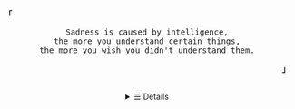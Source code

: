 <p align="left"><strong><samp>「</samp></strong></p><p align="center">
    <samp>
    Sadness is caused by intelligence,<br>
    the more you understand certain things,<br>
    the more you wish you didn't understand them.
    </samp>
    <br>
</p><p align="right"><strong><samp>」</samp></strong></p>
<br>
<details align="center">
<summary>&#9776; Details</summary>
    <h2></h2>
    <pre align="center">
-----BEGIN PGP PUBLIC KEY BLOCK-----

mQINBGAye1wBEADbzN38yzd0v5J/QofanW/54EX/3zSlvBGFzlnU5KWveBgXAd4V
GzKA0n64p9uxNDWDBubAijsTwQ0rce1m/TSBg9an4RV8LZzc2npb0T02DJOQp8SZ
5ayoy7hqkIe9/v2CAfGkufUQl22aFINJLzkrClwFaLinzamVlhrb2XKFl+zSNvPS
WyxdKhlZFa08hJjTitIqoVAi/HmspUuVfuvygo+L1GYbbEuh3zzQ1+0t88SLbYpW
iqz+ufR0ggkKdKddQpf11EoVRETNQiZtWhmQZ9ZXH+a6JbrXjtYwknHHkBnsaNU3
Q17+AQ6cJnz5DsnHEKnQy199+/wcw8vnUiXhCraxW0vATLYhNi9CPo53tUvlu4LO
+Lz50oOFwXXnwtV0eXJugNIYLU0ZP2icE9snTXyEgttWWDdeKuJSkrVpNiColq6G
mnL3CoSnmG+CAf+jUheUvxG1j3zhEdmH+2bNKCEXbN+MXxXiBgd6sgSejqQBw2GF
EpY8DilN9gWufTjjppmXCgY4BifbvPGOe7k5KWngc9K3FHidiEAuJx5QawpCV9gd
hzwwwDzKI4QoUmGbFWNcWKSiHTvAAV5TI1hwkgLq4bIZ6HIfHZCncEwR1H2CY4a9
yC5qENL1NFFFBmBE3e9g0MJ5K6HDJ/pcrxZvH7GIBOyG8MW5MHmOgEe5twARAQAB
tDBIYXJyeSBLdXJuaWF3YW4gKEl0J3MgbWUgb3dsNGNlKSA8ZmluZGFyckBwbS5t
ZT6JAk4EEwEIADgWIQRb8b+U+vRzH1qKnwD50wunM4EgrAUCYDJ7XAIbAwULCQgH
AgYVCgkICwIEFgIDAQIeAQIXgAAKCRD50wunM4EgrJkoD/wJJ2KVdBulVyhMIV+I
IL16iWtq05+MjuAjAQE24LGnFQnveKxelgomrzuDomupGuIdB2X/m5vK5D0ysnDS
Nm16+eU1J1DGUt1iwI4Zd3+ML7NbESipKaquNNk9CHA1vLhoyGLM8JlrSxgVxmUo
dtQeNzFOhl3pKfI5qTc5cfLtnwChYaa04UzHv7hUmvuG39dV6B2uoOr4lMy4YlWW
4G5vlBh4G+1G6a+m7nGm53MOtJoeQ/qfB7Lktu+kM0QaK836vGqE5HTdvXaO62WJ
sksI9Bj7qUDVArDgqJfKi+IFwFsImt4vCouABR9R+C6qyNBk8IVUGx/ozVrXclYg
HXaSLCPOzZZnKXJZpdt/bVrMpkV2g9BZ/NHVfa+D3xag/VcRcWar8xqzMSBTROxH
e8HVWxaB0ztpgTHCX7zTR9wWr+mXFEcoMUYjao+SlMimPPdfpUkBAXr7DYwC2Vlf
TAD1qj8nBDHVelqzfpaC2XpPMOt4taQ2P3TZhlN5JAc3hvOeAjfeYBBzSyY21Wh6
8ZbJ+V4row9faFnfMewJvRCVvtlyLmkc+qlhGCMo4uywLgl4x4xRGAJ3yWvrvzfr
+SFw3mGsRZ2ENevtBB1ltMU46CQ8XVGb+EWynSmnHc4o81XoGoXYsb2WoT4yDxLe
aKD8X7JZ2FEeQ2L1qvqkFVEG+bkCDQRgMntcARAAtLKHcc3c8dsxkJp+LUBErxF0
/UKSjeLqSz7sMZuLjhZaiT9vSw15HiGRTGSGPz+7iTexSCgmfJ8cjwUYTh8KkBB+
EGk5VKg+o+WXLr0qZsSuilM+Hw5tgRNZ6CVOP3Fqvzl9SndUT43NGzk9+W5i5KjV
xkAPZofdqJpknjc0MnpoaN57bhC0wut4ePLCYaUdDZYVj1FNodDsulssnQ0NCUU+
zkPfkeW/sx0ZI+ujbDZXFz0ouUJqHGCNaWHGlkl6quzD1tGcKac6pnxGSWc8eTsT
c2+SLQwExCK2s3ZHH2pKNmhToIRKBRxGSH3ULVmNfp9gzXCdgDuePE6mu0Raxgkp
n7WBT7s6kygzOLiyvrg5Ma0iRHTMWPteK+m+hJ5hOWLgJWuOwFvd7ioKaDHSDctw
OT7E3cZ5aHmJZsFXBSmKvhfUQ5Pq/bcXdtSwA4baNl2NeB1E8OjZfz+AuaQEwi7i
HYTFGsepD4MBGZazj67eh20FAbwpGFfJ6ZNOo4XolGsK51dyaX1Pc9Qw/2blHrWS
lWcBn97Z0BzfDZUsPje0pXt/HATTTCVo3tbcpjBUL+TR02uoAlQdny4O3Ow50IPW
M73lOIM+/Oacec+O9yHZIhCnmen/EewP0mz2WUoMcIkmgi7iITvfqYEeliShsZae
zuOUra/+nWRJglQUke8AEQEAAYkCNgQYAQgAIBYhBFvxv5T69HMfWoqfAPnTC6cz
gSCsBQJgMntcAhsMAAoJEPnTC6czgSCs1nEP/0e/2Rkod+F7l/AYN7vOPrrII0Pw
Zq3poKbh2DZ1gukwsnjMgXbxxwopiEtExX9/fglh33J0YJ5SsCVsRLYZ7bCQyaBK
TAa/krHmaVP8BrlQu2z8XOa/cXzEbAflpKZMweW/WW2IkLSrYRbP27R7mI7uk67U
JmkIumVgTi5s0aLmTm2/GiwZx4RhjNb/cpzkwIESXKVluJ0J1OvYJkpP5rP++wTG
mcHw/zMAVr8uPKDCWU3J/LyVLtkxK4ywHK8VB66+05gXMrCQqsf1g0s6qZ9u0pEt
KEXGUYytKjl4Xozj8fewAbChuT9a0Ej7Gw6/RTxIN8Z4Lcs9MLuHqUvfE1OgcA20
JfRmLMFSMWOHsRvNMO+YpTk5hcFXF7/XWOgn0nZdEjFTMjgLenmuLjwThtz6iijQ
FTLde+pqCvNDOQs5YNDCJVBBB2iMOQTaD+OU2pqk5z5kMWQtcPDZ6QVrisOipJNW
6rq+PJ7ylYfvP3+PH8d/U60ozwSeSPgVWHISPo+m74ws4Hhx7XjI/7FB0DKn1UjN
hz0Hd/xiBC5jZP/tsOsU/UNeQZkcRgBVQmcp8y5u3y8i7Pa7R/qLu01n193Iu08B
QwwiK4s4ESesQYI1S8qzUq82MV2IbDnO5EkhIaGadUMbvqR1dsTbCKGsrQntOz4e
9S6VB+krFqF0LVe7
=ShOi
-----END PGP PUBLIC KEY BLOCK-----
    </pre>
    <br>
    <p align="center">
        <samp>
        <a href="mailto:findarr@pm.me" target="_blank">E-Mail</a> •
        <a href="https://matrix.to/#/@owl4ce:matrix.org" target="_blank">Matrix</a> •
        <a href="https://deviantart.com/owl4ce" target="_blank">DeviantArt</a> •
        <a href="https://youtube.com/c/HarrysLabs-linuxer" target="_blank">YouTube</a>
        </samp>
    </p>
    <h2></h2>
    <p align="center">
        <a href="#ǝɔϟlʍo" target="_blank">
            <img alt="Top Language" src="https://github-readme-stats.vercel.app/api/top-langs/?bg_color=00000000&layout=compact&username=owl4ce&hide_border=true&title_color=c9d1d9&text_color=c3c5cd"/>
            <img alt="GitHub Stats" src="https://github-readme-stats.vercel.app/api?bg_color=00000000&username=owl4ce&show_icons=true&include_all_commits=true&count_private=true&hide=commits&hide_border=true&icon_color=4C566A&title_color=c9d1d9&text_color=c3c5cd"/>
        </a>
    </p>
    <h2></h2>
    <p align="center">
        <a target="_blank" href="https://spotify-github-profile.vercel.app/api/view?uid=tka9mon1k1ur6olrq8c04yvij&redirect=true">
            <img width="100%" alt="Now Playing" src="https://spotify-github-profile.vercel.app/api/view?uid=tka9mon1k1ur6olrq8c04yvij&cover_image=true&theme=novatorem"/>
        </a>
    </p>
</details>
